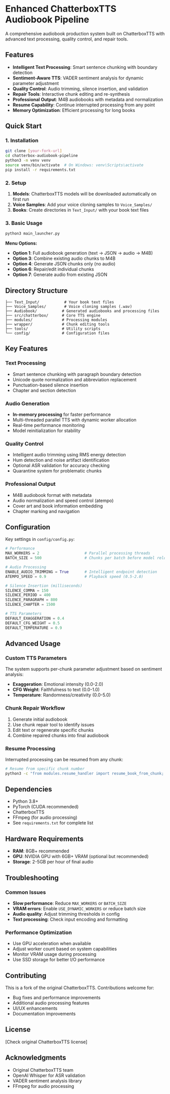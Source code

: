# Enhanced ChatterboxTTS Audiobook Pipeline

A comprehensive audiobook production system built on ChatterboxTTS with advanced text processing, quality control, and repair tools.

## Features

- **Intelligent Text Processing**: Smart sentence chunking with boundary detection
- **Sentiment-Aware TTS**: VADER sentiment analysis for dynamic parameter adjustment  
- **Quality Control**: Audio trimming, silence insertion, and validation
- **Repair Tools**: Interactive chunk editing and re-synthesis
- **Professional Output**: M4B audiobooks with metadata and normalization
- **Resume Capability**: Continue interrupted processing from any point
- **Memory Optimization**: Efficient processing for long books

## Quick Start

### 1. Installation

```bash
git clone [your-fork-url]
cd chatterbox-audiobook-pipeline
python3 -m venv venv
source venv/bin/activate  # On Windows: venv\Scripts\activate
pip install -r requirements.txt
```

### 2. Setup

1. **Models**: ChatterboxTTS models will be downloaded automatically on first run
2. **Voice Samples**: Add your voice cloning samples to `Voice_Samples/`
3. **Books**: Create directories in `Text_Input/` with your book text files

### 3. Basic Usage

```bash
python3 main_launcher.py
```

**Menu Options:**
- **Option 1**: Full audiobook generation (text → JSON → audio → M4B)
- **Option 3**: Combine existing audio chunks to M4B
- **Option 4**: Generate JSON chunks only (no audio)
- **Option 6**: Repair/edit individual chunks
- **Option 7**: Generate audio from existing JSON

## Directory Structure

```
├── Text_Input/           # Your book text files
├── Voice_Samples/        # Voice cloning samples (.wav)
├── Audiobook/           # Generated audiobooks and processing files
├── src/chatterbox/      # Core TTS engine
├── modules/             # Processing modules
├── wrapper/             # Chunk editing tools
├── tools/               # Utility scripts
└── config/              # Configuration files
```

## Key Features

### Text Processing
- Smart sentence chunking with paragraph boundary detection
- Unicode quote normalization and abbreviation replacement  
- Punctuation-based silence insertion
- Chapter and section detection

### Audio Generation
- **In-memory processing** for faster performance
- Multi-threaded parallel TTS with dynamic worker allocation
- Real-time performance monitoring
- Model reinitialization for stability

### Quality Control
- Intelligent audio trimming using RMS energy detection
- Hum detection and noise artifact identification
- Optional ASR validation for accuracy checking
- Quarantine system for problematic chunks

### Professional Output
- M4B audiobook format with metadata
- Audio normalization and speed control (atempo)
- Cover art and book information embedding
- Chapter marking and navigation

## Configuration

Key settings in `config/config.py`:

```python
# Performance
MAX_WORKERS = 2                    # Parallel processing threads
BATCH_SIZE = 500                   # Chunks per batch before model reload

# Audio Processing  
ENABLE_AUDIO_TRIMMING = True       # Intelligent endpoint detection
ATEMPO_SPEED = 0.9                 # Playback speed (0.5-2.0)

# Silence Insertion (milliseconds)
SILENCE_COMMA = 150
SILENCE_PERIOD = 400
SILENCE_PARAGRAPH = 800
SILENCE_CHAPTER = 1500

# TTS Parameters
DEFAULT_EXAGGERATION = 0.4
DEFAULT_CFG_WEIGHT = 0.5  
DEFAULT_TEMPERATURE = 0.9
```

## Advanced Usage

### Custom TTS Parameters
The system supports per-chunk parameter adjustment based on sentiment analysis:
- **Exaggeration**: Emotional intensity (0.0-2.0)
- **CFG Weight**: Faithfulness to text (0.0-1.0)
- **Temperature**: Randomness/creativity (0.0-5.0)

### Chunk Repair Workflow
1. Generate initial audiobook
2. Use chunk repair tool to identify issues
3. Edit text or regenerate specific chunks
4. Combine repaired chunks into final audiobook

### Resume Processing
Interrupted processing can be resumed from any chunk:
```bash
# Resume from specific chunk number
python3 -c "from modules.resume_handler import resume_book_from_chunk; resume_book_from_chunk(150)"
```

## Dependencies

- Python 3.8+
- PyTorch (CUDA recommended)
- ChatterboxTTS
- FFmpeg (for audio processing)
- See `requirements.txt` for complete list

## Hardware Requirements

- **RAM**: 8GB+ recommended  
- **GPU**: NVIDIA GPU with 6GB+ VRAM (optional but recommended)
- **Storage**: 2-5GB per hour of final audio

## Troubleshooting

### Common Issues
- **Slow performance**: Reduce `MAX_WORKERS` or `BATCH_SIZE`
- **VRAM errors**: Enable `USE_DYNAMIC_WORKERS` or reduce batch size
- **Audio quality**: Adjust trimming thresholds in config
- **Text processing**: Check input encoding and formatting

### Performance Optimization
- Use GPU acceleration when available
- Adjust worker count based on system capabilities
- Monitor VRAM usage during processing
- Use SSD storage for better I/O performance

## Contributing

This is a fork of the original ChatterboxTTS. Contributions welcome for:
- Bug fixes and performance improvements
- Additional audio processing features
- UI/UX enhancements
- Documentation improvements

## License

[Check original ChatterboxTTS license]

## Acknowledgments

- Original ChatterboxTTS team
- OpenAI Whisper for ASR validation
- VADER sentiment analysis library
- FFmpeg for audio processing